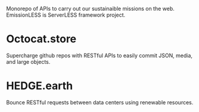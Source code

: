 Monorepo of APIs to carry out our sustainaible missions on the web. EmissionLESS is ServerLESS framework project.

# Octocat.store

Supercharge github repos with RESTful APIs to easily commit JSON, media, and large objects.

# HEDGE.earth

Bounce RESTful requests between data centers using renewable resources.
